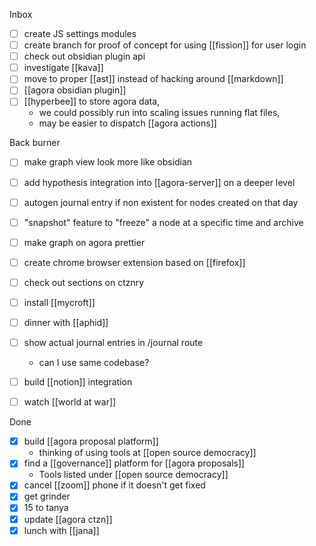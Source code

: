 Inbox
- [ ] create JS settings modules
- [ ] create branch for proof of concept for using [[fission]] for user login
- [ ] check out obsidian plugin api
- [ ] investigate [[kava]]
- [ ] move to proper [[ast]] instead of hacking around [[markdown]]
- [ ] [[agora obsidian plugin]]
- [ ] [[hyperbee]] to store agora data, 
	- we could possibly run into scaling issues running flat files, 
	- may be easier to dispatch [[agora actions]]

Back burner
- [ ] make graph view look more like obsidian
- [ ] add hypothesis integration into [[agora-server]] on a deeper level
- [ ] autogen journal entry if non existent for nodes created on that day
- [ ] "snapshot" feature to "freeze" a node at a specific time and archive
- [ ] make graph on agora prettier
- [ ] create chrome browser extension based on [[firefox]]
- [ ] check out sections on ctznry
- [ ] install [[mycroft]]
- [ ] dinner with [[aphid]]
- [ ] show actual journal entries in /journal route
	- can I use same codebase?
- [ ] build [[notion]] integration
- [ ] watch [[world at war]]


Done
- [x] build [[agora proposal platform]]
	- thinking of using tools at [[open source democracy]]
- [x] find a [[governance]] platform for [[agora proposals]]
	- Tools listed under [[open source democracy]]
- [x] cancel [[zoom]] phone if it doesn't get fixed
- [x] get grinder
- [x] 15 to tanya
- [x] update [[agora ctzn]]
- [x] lunch with [[jana]]